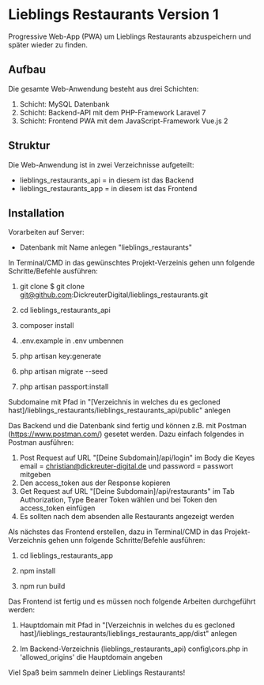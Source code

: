 # Lieblings Restaurants Version 1
Progressive Web-App (PWA) um Lieblings Restaurants abzuspeichern und später wieder zu finden.

## Aufbau
Die gesamte Web-Anwendung besteht aus drei Schichten:

1. Schicht: MySQL Datenbank
2. Schicht: Backend-API mit dem PHP-Framework Laravel 7 
3. Schicht: Frontend PWA mit dem JavaScript-Framework Vue.js 2

## Struktur 
Die Web-Anwendung ist in zwei Verzeichnisse aufgeteilt: 
* lieblings_restaurants_api = in diesem ist das Backend 
* lieblings_restaurants_app = in diesem ist das Frontend

## Installation 

Vorarbeiten auf Server:
- Datenbank mit Name  anlegen "lieblings_restaurants"

In Terminal/CMD in das gewünschtes Projekt-Verzeinis gehen unn folgende Schritte/Befehle ausführen:
1. git clone $ git clone git@github.com:DickreuterDigital/lieblings_restaurants.git

2. cd lieblings_restaurants_api 

3. composer install 

4. .env.example in .env umbennen

5. php artisan key:generate

6. php artisan migrate --seed

7. php artisan passport:install

Subdomaine mit Pfad in "[Verzeichnis in welches du es gecloned hast]/lieblings_restaurants/lieblings_restaurants_api/public" anlegen

Das Backend und die Datenbank sind fertig und können z.B. mit Postman (https://www.postman.com/) gesetet werden. Dazu einfach folgendes in Postman ausführen:
1. Post Request auf URL "[Deine Subdomain]/api/login" im Body die Keyes email = christian@dickreuter-digital.de und password = passwort mitgeben
2. Den access_token aus der Response kopieren
3. Get Request auf URL "[Deine Subdomain]/api/restaurants" im Tab Authorization, Type Bearer Token wählen und bei Token den access_token einfügen
4. Es sollten nach dem absenden alle Restaurants angezeigt werden

Als nächstes das Frontend erstellen, dazu in Terminal/CMD in das Projekt-Verzeichnis gehen unn folgende Schritte/Befehle ausführen:
1. cd lieblings_restaurants_app

2. npm install

3. npm run build 

Das Frontend ist fertig und es müssen noch folgende Arbeiten durchgeführt werden:
1. Hauptdomain mit Pfad in "[Verzeichnis in welches du es gecloned hast]/lieblings_restaurants/lieblings_restaurants_app/dist" anlegen

2. Im Backend-Verzeichnis (lieblings_restaurants_api) config\cors.php in 'allowed_origins' die Hauptdomain angeben


Viel Spaß beim sammeln deiner Lieblings Restaurants!
